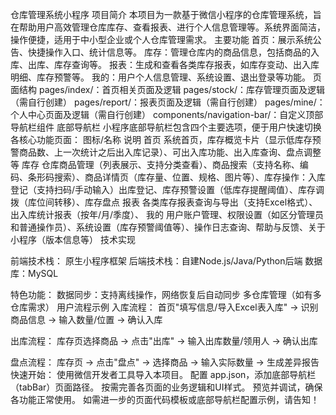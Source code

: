 仓库管理系统小程序
项目简介
本项目为一款基于微信小程序的仓库管理系统，旨在帮助用户高效管理仓库库存、查看报表、进行个人信息管理等。系统界面简洁，操作便捷，适用于中小型企业或个人仓库管理需求。
主要功能
首页：展示系统公告、快捷操作入口、统计信息等。
库存：管理仓库内的商品信息，包括商品的入库、出库、库存查询等。
报表：生成和查看各类库存报表，如库存变动、出入库明细、库存预警等。
我的：用户个人信息管理、系统设置、退出登录等功能。
页面结构
pages/index/：首页相关页面及逻辑
pages/stock/：库存管理页面及逻辑（需自行创建）
pages/report/：报表页面及逻辑（需自行创建）
pages/mine/：个人中心页面及逻辑（需自行创建）
components/navigation-bar/：自定义顶部导航栏组件
底部导航栏
小程序底部导航栏包含四个主要选项，便于用户快速切换各核心功能页面：
图标/名称	说明
首页	系统首页，库存概览卡片（显示低库存预警商品数、上一次统计之后出入库记录）、可出入库功能、出入库查询、盘点调整等
库存	仓库商品管理（列表展示、支持分类查看）、商品搜索（支持名称、编码、条形码搜索）、商品详情页（库存量、位置、规格、图片等）、库存操作：入库登记（支持扫码/手动输入）出库登记、库存预警设置（低库存提醒阈值）、库存调拨（库位间转移）、库存盘点
报表	各类库存报表查询与导出（支持Excel格式）、出入库统计报表（按年/月/季度）、
我的	用户账户管理、权限设置（如区分管理员和普通操作员）、系统设置（库存预警阈值等）、操作日志查询、帮助与反馈、关于小程序（版本信息等）
技术实现

前端技术栈：
原生小程序框架
后端技术栈：自建Node.js/Java/Python后端
数据库：MySQL

特色功能：
数据同步：支持离线操作，网络恢复后自动同步
多仓库管理（如有多仓库需求）
用户流程示例
入库流程：
首页"填写信息/导入Excel表入库" → 识别商品信息 → 输入数量/位置 → 确认入库

出库流程：
库存页选择商品 → 点击"出库" → 输入出库数量/领用人 → 确认出库

盘点流程：
库存页 → 点击"盘点" → 选择商品 → 输入实际数量 → 生成差异报告
快速开始：
使用微信开发者工具导入本项目。
配置 app.json，添加底部导航栏（tabBar）页面路径。
按需完善各页面的业务逻辑和UI样式。
预览并调试，确保各功能正常使用。
如需进一步的页面代码模板或底部导航栏配置示例，请告知！